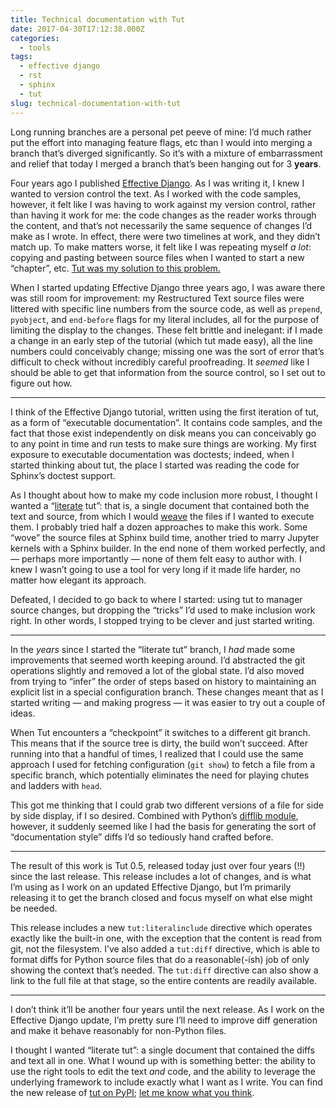 ```yaml
---
title: Technical documentation with Tut
date: 2017-04-30T17:12:38.000Z
categories:
  - tools
tags:
  - effective django
  - rst
  - sphinx
  - tut
slug: technical-documentation-with-tut
---
```

Long running branches are a personal pet peeve of mine: I&#8217;d much rather put the effort into managing feature flags, etc than I would into merging a branch that&#8217;s diverged significantly. So it&#8217;s with a mixture of embarrassment and relief that today I merged a branch that&#8217;s been hanging out for 3 **years**.

Four years ago I published [Effective Django][1]. As I was writing it, I knew I wanted to version control the text. As I worked with the code samples, however, it felt like I was having to work against my version control, rather than having it work for me: the code changes as the reader works through the content, and that&#8217;s not necessarily the same sequence of changes I&#8217;d make as I wrote. In effect, there were two timelines at work, and they didn&#8217;t match up. To make matters worse, it felt like I was repeating myself _a lot_: copying and pasting between source files when I wanted to start a new &#8220;chapter&#8221;, etc. [Tut was my solution to this problem.][2]

When I started updating Effective Django three years ago, I was aware there was still room for improvement: my Restructured Text source files were littered with specific line numbers from the source code, as well as `prepend`, `pyobject`, and `end-before` flags for my literal includes, all for the purpose of limiting the display to the changes. These felt brittle and inelegant: if I made a change in an early step of the tutorial (which tut made easy), all the line numbers could conceivably change; missing one was the sort of error that&#8217;s difficult to check without incredibly careful proofreading. It _seemed_ like I should be able to get that information from the source control, so I set out to figure out how.

* * *

I think of the Effective Django tutorial, written using the first iteration of tut, as a form of &#8220;executable documentation&#8221;. It contains code samples, and the fact that those exist independently on disk means you can conceivably go to any point in time and run tests to make sure things are working. My first exposure to executable documentation was doctests; indeed, when I started thinking about tut, the place I started was reading the code for Sphinx&#8217;s doctest support.

As I thought about how to make my code inclusion more robust, I thought I wanted a &#8220;[literate][3] tut&#8221;: that is, a single document that contained both the text and source, from which I would [weave][4] the files if I wanted to execute them. I probably tried half a dozen approaches to make this work. Some &#8220;wove&#8221; the source files at Sphinx build time, another tried to marry Jupyter kernels with a Sphinx builder. In the end none of them worked perfectly, and &#8212; perhaps more importantly &#8212; none of them felt easy to author with. I knew I wasn&#8217;t going to use a tool for very long if it made life harder, no matter how elegant its approach.

Defeated, I decided to go back to where I started: using tut to manager source changes, but dropping the &#8220;tricks&#8221; I&#8217;d used to make inclusion work right. In other words, I stopped trying to be clever and just started writing.

* * *

In the _years_ since I started the &#8220;literate tut&#8221; branch, I _had_ made some improvements that seemed worth keeping around. I&#8217;d abstracted the git operations slightly and removed a lot of the global state. I&#8217;d also moved from trying to &#8220;infer&#8221; the order of steps based on history to maintaining an explicit list in a special configuration branch. These changes meant that as I started writing &#8212; and making progress &#8212; it was easier to try out a couple of ideas.

When Tut encounters a &#8220;checkpoint&#8221; it switches to a different git branch. This means that if the source tree is dirty, the build won&#8217;t succeed. After running into that a handful of times, I realized that I could use the same approach I used for fetching configuration (`git show`) to fetch a file from a specific branch, which potentially eliminates the need for playing chutes and ladders with `head`.

This got me thinking that I could grab two different versions of a file for side by side display, if I so desired. Combined with Python&#8217;s [difflib module][5], however, it suddenly seemed like I had the basis for generating the sort of &#8220;documentation style&#8221; diffs I&#8217;d so tediously hand crafted before.

* * *

The result of this work is Tut 0.5, released today just over four years (!!) since the last release. This release includes a lot of changes, and is what I&#8217;m using as I work on an updated Effective Django, but I&#8217;m primarily releasing it to get the branch closed and focus myself on what else might be needed.

This release includes a new `tut:literalinclude` directive which operates exactly like the built-in one, with the exception that the content is read from git, not the filesystem. I&#8217;ve also added a `tut:diff` directive, which is able to format diffs for Python source files that do a reasonable(-ish) job of only showing the context that&#8217;s needed. The `tut:diff` directive can also show a link to the full file at that stage, so the entire contents are readily available.

* * *

I don&#8217;t think it&#8217;ll be another four years until the next release. As I work on the Effective Django update, I&#8217;m pretty sure I&#8217;ll need to improve diff generation and make it behave reasonably for non-Python files.

I thought I wanted &#8220;literate tut&#8221;: a single document that contained the diffs and text all in one. What I wound up with is something better: the ability to use the right tools to edit the text _and_ code, and the ability to leverage the underlying framework to include exactly what I want as I write. You can find the new release of [tut on PyPI][6]; [let me know what you think][7].

 [1]: http://www.effectivedjango.com
 [2]: https://www.yergler.net/blog/2013/03/17/tut/
 [3]: https://en.wikipedia.org/wiki/Literate_programming
 [4]: https://en.wikipedia.org/wiki/Literate_programming#Workflow
 [5]: https://docs.python.org/3.5/library/difflib.html
 [6]: https://pypi.python.org/pypi/tut/0.5
 [7]: https://github.com/nyergler/tut/issues
